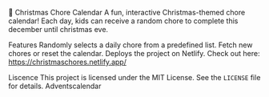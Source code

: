 🎄 Christmas Chore Calendar 
A fun, interactive Christmas-themed chore calendar! Each day, kids can receive a random chore to complete this december until christmas eve.

Features
Randomly selects a daily chore from a predefined list.
Fetch new chores or reset the calendar.
Deploys the project on Netlify.
Check out here: https://christmaschores.netlify.app/

Liscence
This project is licensed under the MIT License. See the `LICENSE` file for details.   
A d v e n t s c a l e n d a r 
 
 
